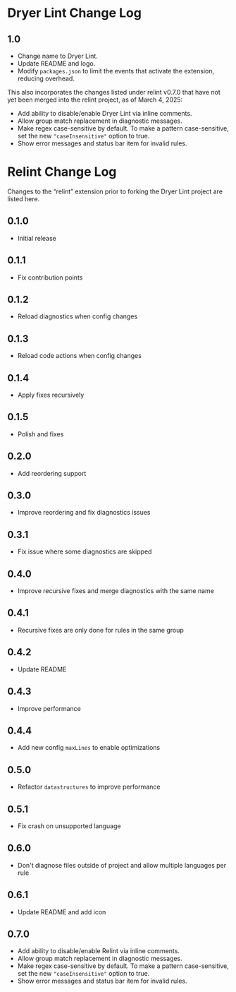 # Dryer Lint Change Log

## 1.0
- Change name to Dryer Lint.
- Update README and logo.
- Modify `packages.json` to limit the events that activate the extension, reducing overhead.

This also incorporates the changes listed under relint v0.7.0 that have not yet been merged into the relint project, as of March 4, 2025:
- Add ability to disable/enable Dryer Lint via inline comments.
- Allow group match replacement in diagnostic messages.
- Make regex case-sensitive by default. To make a pattern case-sensitive, set the new `"caseInsensitive"` option to true.
- Show error messages and status bar item for invalid rules.


# Relint Change Log

Changes to the “relint” extension prior to forking the Dryer Lint project are listed here.

## 0.1.0
- Initial release

## 0.1.1
- Fix contribution points

## 0.1.2
- Reload diagnostics when config changes

## 0.1.3
- Reload code actions when config changes

## 0.1.4
- Apply fixes recursively

## 0.1.5
- Polish and fixes

## 0.2.0
- Add reordering support

## 0.3.0
- Improve reordering and fix diagnostics issues

## 0.3.1
- Fix issue where some diagnostics are skipped

## 0.4.0
- Improve recursive fixes and merge diagnostics with the same name

## 0.4.1
- Recursive fixes are only done for rules in the same group

## 0.4.2
- Update README

## 0.4.3
- Improve performance

## 0.4.4
- Add new config `maxLines` to enable optimizations

## 0.5.0
- Refactor `datastructures` to improve performance

## 0.5.1
- Fix crash on unsupported language

## 0.6.0
- Don't diagnose files outside of project and allow multiple languages per rule

## 0.6.1
- Update README and add icon

## 0.7.0
- Add ability to disable/enable Relint via inline comments.
- Allow group match replacement in diagnostic messages.
- Make regex case-sensitive by default. To make a pattern case-sensitive, set the new `"caseInsensitive"` option to true.
- Show error messages and status bar item for invalid rules.